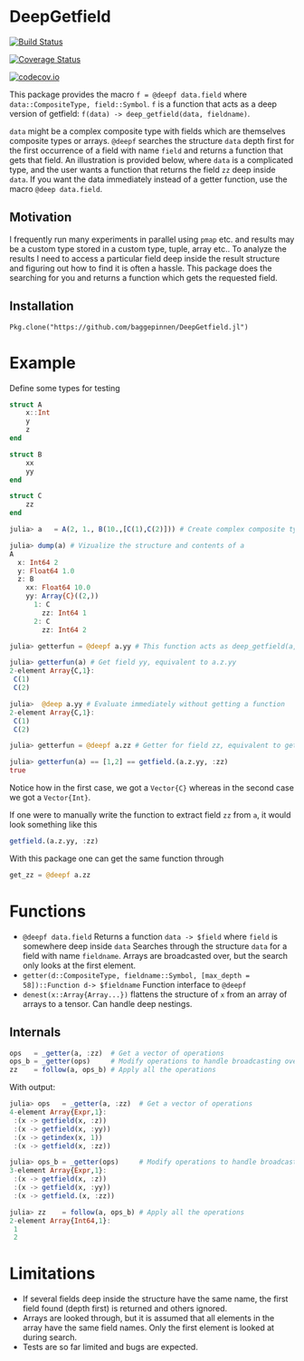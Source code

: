 # DeepGetfield

[![Build Status](https://travis-ci.org/baggepinnen/DeepGetfield.jl.svg?branch=master)](https://travis-ci.org/baggepinnen/DeepGetfield.jl)

[![Coverage Status](https://coveralls.io/repos/baggepinnen/DeepGetfield.jl/badge.svg?branch=master&service=github)](https://coveralls.io/github/baggepinnen/DeepGetfield.jl?branch=master)

[![codecov.io](http://codecov.io/github/baggepinnen/DeepGetfield.jl/coverage.svg?branch=master)](http://codecov.io/github/baggepinnen/DeepGetfield.jl?branch=master)


This package provides the macro `f = @deepf data.field` where `data::CompositeType, field::Symbol`. `f` is a function that acts as a deep version of getfield: `f(data) -> deep_getfield(data, fieldname)`.

`data` might be a complex composite type with fields which are themselves composite types or arrays. `@deepf` searches the structure `data` depth first for the first occurrence of a field with name `field` and returns a function that gets that field. An illustration is provided below, where `data` is a complicated type, and the user wants a function that returns the field `zz` deep inside `data`. If you want the data immediately instead of a getter function, use the macro `@deep data.field`.

## Motivation
I frequently run many experiments in parallel using `pmap` etc. and results may be a custom type stored in a custom type, tuple, array etc.. To analyze the results I need to access a particular field deep inside the result structure and figuring out how to find it is often a hassle. This package does the searching for you and returns a function which gets the requested field.

## Installation
`Pkg.clone("https://github.com/baggepinnen/DeepGetfield.jl")`


# Example
Define some types for testing
```julia
struct A
    x::Int
    y
    z
end

struct B
    xx
    yy
end

struct C
    zz
end

```

```julia
julia> a   = A(2, 1., B(10.,[C(1),C(2)])) # Create complex composite type

julia> dump(a) # Vizualize the structure and contents of a
A
  x: Int64 2
  y: Float64 1.0
  z: B
    xx: Float64 10.0
    yy: Array{C}((2,))
      1: C
        zz: Int64 1
      2: C
        zz: Int64 2

julia> getterfun = @deepf a.yy # This function acts as deep_getfield(a,:yy)

julia> getterfun(a) # Get field yy, equivalent to a.z.yy
2-element Array{C,1}:
 C(1)
 C(2)

julia>  @deep a.yy # Evaluate immediately without getting a function
2-element Array{C,1}:
 C(1)
 C(2)

julia> getterfun = @deepf a.zz # Getter for field zz, equivalent to getfield.(a.z.yy, :zz)

julia> getterfun(a) == [1,2] == getfield.(a.z.yy, :zz)
true
```

Notice how in the first case, we got a `Vector{C}` whereas in the second case we got a `Vector{Int}`.

If one were to manually write the function to extract field `zz` from `a`, it would look something like this
```julia
getfield.(a.z.yy, :zz)
```
With this package one can get the same function through
```julia
get_zz = @deepf a.zz
```

# Functions
- `@deepf data.field` Returns a function `data -> $field` where `field` is somewhere deep inside `data`
Searches through the structure `data` for a field with name `fieldname`. Arrays are broadcasted over, but the search only looks at the first element.
- `getter(d::CompositeType, fieldname::Symbol, [max_depth = 58])::Function d-> $fieldname` Function interface to `@deepf`
- `denest(x::Array{Array...})` flattens the structure of `x` from an array of arrays to a tensor. Can handle deep nestings.

## Internals
```julia
ops   = _getter(a, :zz)  # Get a vector of operations
ops_b = _getter(ops)     # Modify operations to handle broadcasting over arrays
zz    = follow(a, ops_b) # Apply all the operations
```
With output:
```julia
julia> ops   = _getter(a, :zz)  # Get a vector of operations
4-element Array{Expr,1}:
 :(x -> getfield(x, :z))
 :(x -> getfield(x, :yy))
 :(x -> getindex(x, 1))
 :(x -> getfield(x, :zz))

julia> ops_b = _getter(ops)     # Modify operations to handle broadcasting over arrays
3-element Array{Expr,1}:
 :(x -> getfield(x, :z))
 :(x -> getfield(x, :yy))
 :(x -> getfield.(x, :zz))

julia> zz    = follow(a, ops_b) # Apply all the operations
2-element Array{Int64,1}:
 1
 2
```
# Limitations
- If several fields deep inside the structure have the same name, the first field found (depth first) is returned and others ignored.
- Arrays are looked through, but it is assumed that all elements in the array have the same field names. Only the first element is looked at during search.
- Tests are so far limited and bugs are expected.
